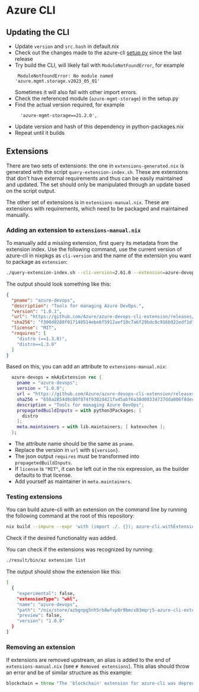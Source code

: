 # Azure CLI

## Updating the CLI

- Update `version` and `src.hash` in default.nix
- Check out the changes made to the azure-cli [setup.py](https://github.com/Azure/azure-cli/blob/dev/src/azure-cli/setup.py) since the last release
- Try build the CLI, will likely fail with `ModuleNotFoundError`, for example
  ```
   ModuleNotFoundError: No module named 'azure.mgmt.storage.v2023_05_01'
  ```
  Sometimes it will also fail with other import errors.
- Check the referenced module (`azure-mgmt-storage`) in the setup.py
- Find the actual version required, for example
  ```
    'azure-mgmt-storage==21.2.0',
  ```
- Update version and hash of this dependency in python-packages.nix
- Repeat until it builds

## Extensions

There are two sets of extensions: the one in `extensions-generated.nix` is generated with the script
`query-extension-index.sh`. These are extensions that don't have external requirements and thus can
be easily maintained and updated. The set should only be manipulated through an update based on the
script output.

The other set of extensions is in `extensions-manual.nix`. These are extensions with requirements,
which need to be packaged and maintained manually.

### Adding an extension to `extensions-manual.nix`

To manually add a missing extension, first query its metadata from the extension index.
Use the following command, use the current version of azure-cli in nixpkgs as `cli-version`
and the name of the extension you want to package as `extension`:

```sh
./query-extension-index.sh --cli-version=2.61.0 --extension=azure-devops --download
```

The output should look something like this:

```json
{
  "pname": "azure-devops",
  "description": "Tools for managing Azure DevOps.",
  "version": "1.0.1",
  "url": "https://github.com/Azure/azure-devops-cli-extension/releases/download/20240514.1/azure_devops-1.0.1-py2.py3-none-any.whl",
  "sha256": "f300d0288f017148514ebe6f5912aef10c7a6f29bdc0c916b922edf1d75bc7db",
  "license": "MIT",
  "requires": [
    "distro (==1.3.0)",
    "distro==1.3.0"
  ]
}
```

Based on this, you can add an attribute to `extensions-manual.nix`:

```nix
  azure-devops = mkAzExtension rec {
    pname = "azure-devops";
    version = "1.0.0";
    url = "https://github.com/Azure/azure-devops-cli-extension/releases/download/20240206.1/azure_devops-${version}-py2.py3-none-any.whl";
    sha256 = "658a2854d8c80f874f9382d421fa45abf6a38d00334737dda006f8dec64cf70a";
    description = "Tools for managing Azure DevOps";
    propagatedBuildInputs = with python3Packages; [
      distro
    ];
    meta.maintainers = with lib.maintainers; [ katexochen ];
  };
```

* The attribute name should be the same as `pname`.
* Replace the version in `url` with `${version}`.
* The json output `requires` must be transformed into `propagetedBuildInputs`.
* If `license` is `"MIT"`, it can be left out in the nix expression, as the builder defaults to that license.
* Add yourself as maintainer in `meta.maintainers`.

### Testing extensions

You can build azure-cli with an extension on the command line by running the following command at the root of this repository:

```sh
nix build --impure --expr 'with (import ./. {}); azure-cli.withExtensions [ azure-cli.extensions.azure-devops ]'
```

Check if the desired functionality was added.

You can check if the extensions was recognized by running:

```sh
./result/bin/az extension list
```

The output should show the extension like this:

```sh
[
  {
    "experimental": false,
    "extensionType": "whl",
    "name": "azure-devops",
    "path": "/nix/store/azbgnpg5nh5rb8wfvp0r9bmcx83mqrj5-azure-cli-extensions/azure-devops",
    "preview": false,
    "version": "1.0.0"
  }
]
```

### Removing an extension

If extensions are removed upstream, an alias is added to the end of `extensions-manual.nix`
(see `# Removed extensions`). This alias should throw an error and be of similar structure as
this example:

```nix
blockchain = throw "The 'blockchain' extension for azure-cli was deprecated upstream"; # Added 2024-04-26
```
